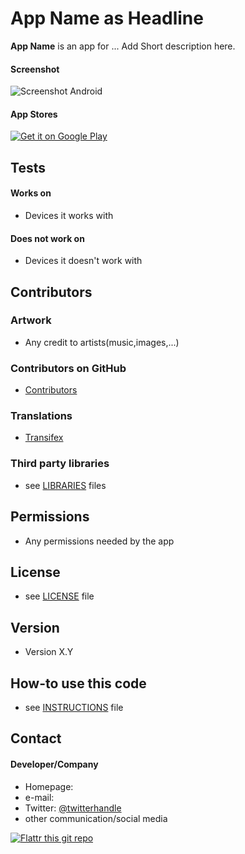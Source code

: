 App Name as Headline
======
**App Name** is an app for ... Add Short description here.

#### Screenshot
![Screenshot Android](http://url/screenshot-appname-android.png "screenshot Android")

#### App Stores
<!-- edit this image location -->
[![Get it on Google Play](https://raw.github.com/repat/README-template/master/googleplay.png)](https://play.google.com/store/apps/details?id=com.package.path)

## Tests
#### Works on
* Devices it works with

#### Does not work on
* Devices it doesn't work with

## Contributors
### Artwork
* Any credit to artists(music,images,...)

### Contributors on GitHub
* [Contributors](https://github.com/username/appname/graphs/contributors)

### Translations
* [Transifex](https://www.transifex.com/projects/p/appname/)

### Third party libraries
* see [LIBRARIES](https://github.com/username/appname/blob/master/LIBRARIES.md) files

## Permissions
* Any permissions needed by the app

## License 
* see [LICENSE](https://github.com/username/appname/blob/master/LICENSE.md) file

## Version 
* Version X.Y

## How-to use this code
* see [INSTRUCTIONS](https://github.com/username/appname/blob/master/INSTRUCTIONS.md) file

## Contact
#### Developer/Company
* Homepage: 
* e-mail: 
* Twitter: [@twitterhandle](https://twitter.com/twitterhandle "twitterhandle on twitter")
* other communication/social media

[![Flattr this git repo](http://api.flattr.com/button/flattr-badge-large.png)](https://flattr.com/submit/auto?user_id=username&url=https://github.com/username/appname&title=appname&language=&tags=github&category=software) 

